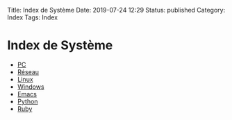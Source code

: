 Title: Index de Système
Date: 2019-07-24 12:29
Status: published
Category: Index
Tags: Index

# Index de Système

* [PC](/tag/pc.html)
* [Réseau](/tag/reseau.html)
* [Linux](/tag/linux.html)
* [Windows](/tag/windows.html)
* [Emacs](/tag/emacs.html)
* [Python](/tag/python.html)
* [Ruby](/tag/ruby.html)
